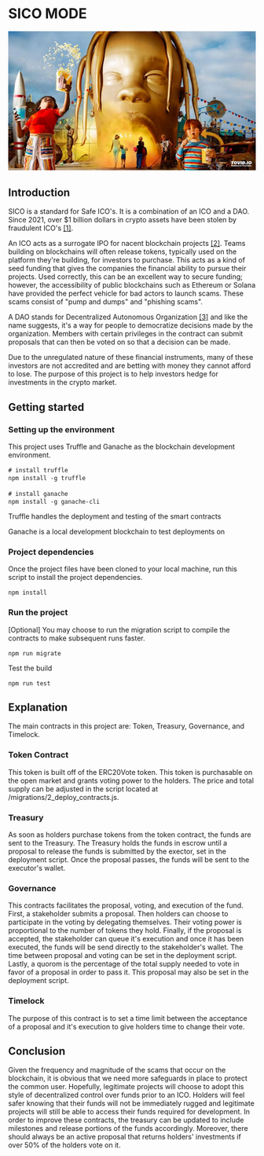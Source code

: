# SICO MODE

![sicko mode](/assets/sickomode.jpeg)

## Introduction

SICO is a standard for Safe ICO's. It is a combination of an ICO and a DAO. Since 2021, over $1 billion dollars in crypto assets have been stolen by fraudulent ICO's [[1]](https://www.cnn.com/2022/06/04/business/cryptocurrency-scammers-ftc-warning/index.html).

An ICO acts as a surrogate IPO for nacent blockchain projects [[2]](https://www.investopedia.com/terms/i/initial-coin-offering-ico.asp). Teams building on blockchains will often release tokens, typically used on the platform they're building, for investors to purchase. This acts as a kind of seed funding that gives the companies the financial ability to pursue their projects. Used correctly, this can be an excellent way to secure funding; however, the accessibility of public blockchains such as Ethereum or Solana have provided the perfect vehicle for bad actors to launch scams. These scams consist of "pump and dumps" and "phishing scams".

A DAO stands for Decentralized Autonomous Organization [[3]](https://www.investopedia.com/tech/what-dao/) and like the name suggests, it's a way for people to democratize decisions made by the organization. Members with certain privileges in the contract can submit proposals that can then be voted on so that a decision can be made.

Due to the unregulated nature of these financial instruments, many of these investors are not accredited and are betting with money they cannot afford to lose. The purpose of this project is to help investors hedge for investments in the crypto market.

## Getting started

### Setting up the environment

This project uses Truffle and Ganache as the blockchain development environment.

```
# install truffle
npm install -g truffle

# install ganache
npm install -g ganache-cli
```

Truffle handles the deployment and testing of the smart contracts

Ganache is a local development blockchain to test deployments on

### Project dependencies

Once the project files have been cloned to your local machine, run this script to install the project dependencies.

```
npm install
```

### Run the project

[Optional] You may choose to run the migration script to compile the contracts to make subsequent runs faster.

```
npm run migrate
```

Test the build

```
npm run test
```

## Explanation

The main contracts in this project are: Token, Treasury, Governance, and Timelock.

### Token Contract

This token is built off of the ERC20Vote token. This token is purchasable on the open market and grants voting power to the holders. The price and total supply can be adjusted in the script located at /migrations/2_deploy_contracts.js.

### Treasury

As soon as holders purchase tokens from the token contract, the funds are sent to the Treasury. The Treasury holds the funds in escrow until a proposal to release the funds is submitted by the exector, set in the deployment script. Once the proposal passes, the funds will be sent to the executor's wallet.

### Governance

This contracts facilitates the proposal, voting, and execution of the fund. First, a stakeholder submits a proposal. Then holders can choose to participate in the voting by delegating themselves. Their voting power is proportional to the number of tokens they hold. Finally, if the proposal is accepted, the stakeholder can queue it's execution and once it has been executed, the funds will be send directly to the stakeholder's wallet. The time between proposal and voting can be set in the deployment script. Lastly, a quorom is the percentage of the total supply needed to vote in favor of a proposal in order to pass it. This proposal may also be set in the deployment script.

### Timelock

The purpose of this contract is to set a time limit between the acceptance of a proposal and it's execution to give holders time to change their vote.

## Conclusion

Given the frequency and magnitude of the scams that occur on the blockchain, it is obvious that we need more safeguards in place to protect the common user. Hopefully, legitimate projects will choose to adopt this style of decentralized control over funds prior to an ICO. Holders will feel safer knowing that their funds will not be immediately rugged and legitimate projects will still be able to access their funds required for development. In order to improve these contracts, the treasury can be updated to include milestones and release portions of the funds accordingly. Moreover, there should always be an active proposal that returns holders' investments if over 50% of the holders vote on it.
